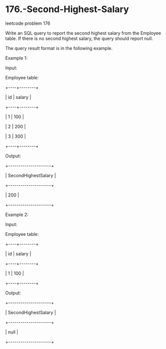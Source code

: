 # 176.-Second-Highest-Salary
leetcode problem 176

 

Write an SQL query to report the second highest salary from the Employee table. If there is no second highest salary, the query should report null.

The query result format is in the following example.

Example 1:

Input: 

Employee table:

+----+--------+

| id | salary |

+----+--------+

| 1  | 100    |

| 2  | 200    |

| 3  | 300    |

+----+--------+

Output: 

+---------------------+

| SecondHighestSalary |

+---------------------+

| 200                 |

+---------------------+

Example 2:

Input: 

Employee table:

+----+--------+

| id | salary |

+----+--------+

| 1  | 100    |

+----+--------+

Output: 

+---------------------+

| SecondHighestSalary |

+---------------------+

| null                |

+---------------------+

 
